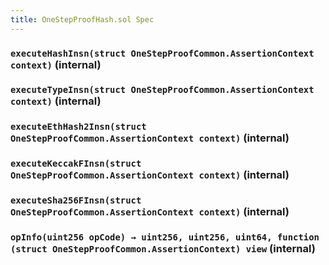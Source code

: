 ```yaml
---
title: OneStepProofHash.sol Spec
---
```


### `executeHashInsn(struct OneStepProofCommon.AssertionContext context)` (internal)

### `executeTypeInsn(struct OneStepProofCommon.AssertionContext context)` (internal)

### `executeEthHash2Insn(struct OneStepProofCommon.AssertionContext context)` (internal)

### `executeKeccakFInsn(struct OneStepProofCommon.AssertionContext context)` (internal)

### `executeSha256FInsn(struct OneStepProofCommon.AssertionContext context)` (internal)

### `opInfo(uint256 opCode) → uint256, uint256, uint64, function (struct OneStepProofCommon.AssertionContext) view` (internal)
